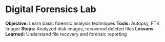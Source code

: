# Digital Forensics Lab
**Objective:** Learn basic forensic analysis techniques
**Tools:** Autopsy, FTK Imager
**Steps:** Analyzed disk images, recovered deleted files
**Lessons Learned:** Understand file recovery and forensic reporting
